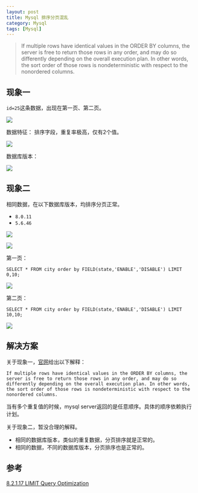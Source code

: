 ```yaml
---
layout: post
title: Mysql 排序分页混乱
category: Mysql 
tags: [Mysql]
---
```


>If multiple rows have identical values in the ORDER BY columns, the server is free to return those rows in any order, and may do so differently depending on the overall execution plan. In other words, the sort order of those rows is nondeterministic with respect to the nonordered columns.


## 现象一

`id=25`这条数据，出现在第一页、第二页。

![](https://oscimg.oschina.net/oscnet/up-3cb96ad3136a58c4572ab861a40cf82cbe0.png)

数据特征：
排序字段，重复率极高，仅有2个值。

![](https://oscimg.oschina.net/oscnet/up-b7f061ff039c39c6092f226efb5750d2898.png)

数据库版本：

![](https://oscimg.oschina.net/oscnet/up-bbe3548cedff189bc6713771072770ad24b.png)

## 现象二

相同数据，在以下数据库版本，均排序分页正常。
- `8.0.11`
- `5.6.46`

![](https://oscimg.oschina.net/oscnet/up-116cfb6c6001fc5f9b4aad542f7e5d2ffc6.png)

![](https://oscimg.oschina.net/oscnet/up-0031669a7aa035da7619453d7a16f80845d.png)

第一页：

`SELECT * FROM city order by FIELD(state,'ENABLE','DISABLE') LIMIT 0,10;`

![](https://oscimg.oschina.net/oscnet/up-a6326503de31e82c6c74d1c70e7d7912a81.png)

第二页：

`SELECT * FROM city order by FIELD(state,'ENABLE','DISABLE') LIMIT 10,10;`

![](https://oscimg.oschina.net/oscnet/up-add61dded0510f5a9b13b49b9932c21fea7.png)


## 解决方案

关于现象一，[官网](https://dev.mysql.com/doc/refman/5.7/en/limit-optimization.html)给出以下解释：

```
If multiple rows have identical values in the ORDER BY columns, the server is free to return those rows in any order, and may do so differently depending on the overall execution plan. In other words, the sort order of those rows is nondeterministic with respect to the nonordered columns.
```

当有多个重复值的时候，mysql server返回的是任意顺序。具体的顺序依赖执行计划。

关于现象二，暂没合理的解释。
- 相同的数据库版本，类似的重复数据，分页排序就是正常的。
- 相同的数据，不同的数据库版本，分页排序也是正常的。

## 参考

[8.2.1.17 LIMIT Query Optimization](https://dev.mysql.com/doc/refman/5.7/en/limit-optimization.html)

